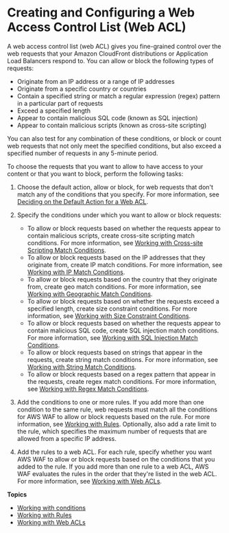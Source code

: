 # Creating and Configuring a Web Access Control List \(Web ACL\)<a name="web-acl"></a>

A web access control list \(web ACL\) gives you fine\-grained control over the web requests that your Amazon CloudFront distributions or Application Load Balancers respond to\. You can allow or block the following types of requests: 
+ Originate from an IP address or a range of IP addresses
+ Originate from a specific country or countries
+ Contain a specified string or match a regular expression \(regex\) pattern in a particular part of requests
+ Exceed a specified length
+ Appear to contain malicious SQL code \(known as SQL injection\)
+ Appear to contain malicious scripts \(known as cross\-site scripting\)

You can also test for any combination of these conditions, or block or count web requests that not only meet the specified conditions, but also exceed a specified number of requests in any 5\-minute period\. 

To choose the requests that you want to allow to have access to your content or that you want to block, perform the following tasks:

1. Choose the default action, allow or block, for web requests that don't match any of the conditions that you specify\. For more information, see [Deciding on the Default Action for a Web ACL](web-acl-default-action.md)\.

1. Specify the conditions under which you want to allow or block requests:
   + To allow or block requests based on whether the requests appear to contain malicious scripts, create cross\-site scripting match conditions\. For more information, see [Working with Cross\-site Scripting Match Conditions](web-acl-xss-conditions.md)\.
   + To allow or block requests based on the IP addresses that they originate from, create IP match conditions\. For more information, see [Working with IP Match Conditions](web-acl-ip-conditions.md)\.
   + To allow or block requests based on the country that they originate from, create geo match conditions\. For more information, see [Working with Geographic Match Conditions](web-acl-geo-conditions.md)\.
   + To allow or block requests based on whether the requests exceed a specified length, create size constraint conditions\. For more information, see [Working with Size Constraint Conditions](web-acl-size-conditions.md)\.
   + To allow or block requests based on whether the requests appear to contain malicious SQL code, create SQL injection match conditions\. For more information, see [Working with SQL Injection Match Conditions](web-acl-sql-conditions.md)\.
   + To allow or block requests based on strings that appear in the requests, create string match conditions\. For more information, see [Working with String Match Conditions](web-acl-string-conditions.md)\.
   + To allow or block requests based on a regex pattern that appear in the requests, create regex match conditions\. For more information, see [Working with Regex Match Conditions](web-acl-regex-conditions.md)\.

1. Add the conditions to one or more rules\. If you add more than one condition to the same rule, web requests must match all the conditions for AWS WAF to allow or block requests based on the rule\. For more information, see [Working with Rules](web-acl-rules.md)\. Optionally, also add a rate limit to the rule, which specifies the maximum number of requests that are allowed from a specific IP address\.

1. Add the rules to a web ACL\. For each rule, specify whether you want AWS WAF to allow or block requests based on the conditions that you added to the rule\. If you add more than one rule to a web ACL, AWS WAF evaluates the rules in the order that they're listed in the web ACL\. For more information, see [Working with Web ACLs](web-acl-working-with.md)\.

**Topics**
+ [Working with conditions](web-acl-create-condition.md)
+ [Working with Rules](web-acl-rules.md)
+ [Working with Web ACLs](web-acl-working-with.md)